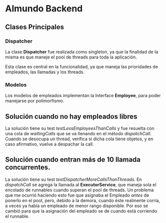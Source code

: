 # Almundo Backend
## Clases Principales
### Dispatcher
La clase **Dispatcher** fue realizada como singleton, 
 ya que la finalidad de la misma es que maneje el pool de threads para toda la aplicación.

 Esta clase es central en la funcionalidad, ya que maneja las prioridades de empleados, las llamadas y los threads.
 
### Modelos
Los modelos de empleados implementan la Interface **Employee**, para poder manejarse por polimorfismo.

## Solución cuando no hay empleados libres
La solución tiene su test *testLessEmployeesThanCalls* y fue resuelta con una cola de *waitingCalls* que se va llenando 
en el método *dispatchCall*. Cuando se desocupa un thread, verifica si dicha cola tiene objetos, y en caso afirmativo, 
vuelve a despachar la call.

## Solución cuando entran más de 10 llamada concurrentes.
La solución tiene su test *testDispatcherMoreCallsThanThreads*.
En *dispatchCall* se agrega la llamada al **ExecutorService**, que maneja sola el encolado de runnables cuando superan 
el pool de threads. 
Un problema que me ocurrió haciendo esto fue que asignaba el Empleado *antes* de ponerlo en el pool, pero, debido a la 
demora, cuando éste realmente corría, a veces ya había un empleado de menor rango disponible. Por eso se cambió para que
la asignación del empleado se de cuando está corriendo el runnable.

